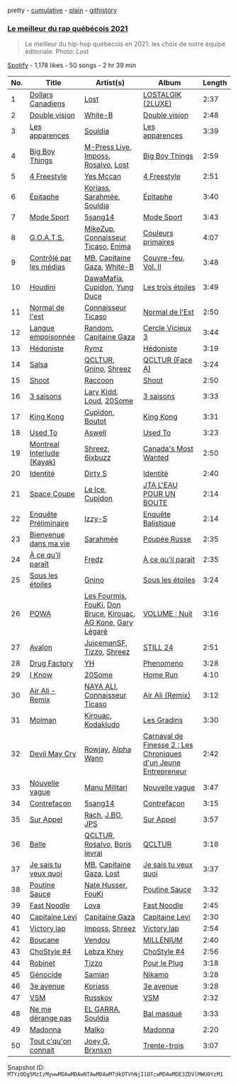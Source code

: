 pretty - [cumulative](/playlists/cumulative/37i9dQZF1DXcTuHVFoulvZ.md) - [plain](/playlists/plain/37i9dQZF1DXcTuHVFoulvZ) - [githistory](https://github.githistory.xyz/mackorone/spotify-playlist-archive/blob/main/playlists/plain/37i9dQZF1DXcTuHVFoulvZ)

### [Le meilleur du rap québécois 2021 ](https://open.spotify.com/playlist/37i9dQZF1DXcTuHVFoulvZ)

> Le meilleur du hip\-hop québécois en 2021: les choix de notre équipe éditoriale. Photo: Lost

[Spotify](https://open.spotify.com/user/spotify) - 1,178 likes - 50 songs - 2 hr 39 min

| No. | Title | Artist(s) | Album | Length |
|---|---|---|---|---|
| 1 | [Dollars Canadiens](https://open.spotify.com/track/5wARoeQdrxp8lnJ6AzBTY0) | [Lost](https://open.spotify.com/artist/5Pd7zqwUqC1INMJAT2Df7b) | [LOSTALGIK \(2LUXE\)](https://open.spotify.com/album/1hCxmaFKOjRfj0dGieA2IK) | 2:37 |
| 2 | [Double vision](https://open.spotify.com/track/5b8ejMaA6qpep9IdAS2EKe) | [White\-B](https://open.spotify.com/artist/2HnpdXm17xsrVYtmsf7CHM) | [Double vision](https://open.spotify.com/album/2gSKjDu2BgrXnrcKryoz1o) | 2:48 |
| 3 | [Les apparences](https://open.spotify.com/track/5AgzQ7UOy6Hp7CccataLlw) | [Souldia](https://open.spotify.com/artist/6ekcMUMZoiX2HBbQGZgNh1) | [Les apparences](https://open.spotify.com/album/7p9odfzi49mR3oNOZX3kx0) | 3:39 |
| 4 | [Big Boy Things](https://open.spotify.com/track/6N19wBDJfylFojLYJ7hNfe) | [M\-Press Live](https://open.spotify.com/artist/5nJC0rvHpmXz7JLNE9kf6v), [Imposs](https://open.spotify.com/artist/7jAs3bSFCCU88rzme8E9fz), [Rosalvo](https://open.spotify.com/artist/6AWsl1xDv2sVXnWjBPgR7q), [Lost](https://open.spotify.com/artist/5Pd7zqwUqC1INMJAT2Df7b) | [Big Boy Things](https://open.spotify.com/album/44hF4hdSHeGdP5Tpz2FIQR) | 2:59 |
| 5 | [4 Freestyle](https://open.spotify.com/track/7iwVomN3kJh4qTjCAOlZnS) | [Yes Mccan](https://open.spotify.com/artist/4jZA2jnUB8cz6EgOto9sMS) | [4 Freestyle](https://open.spotify.com/album/0N8iFVEWhVVXla6ASyOa2m) | 2:51 |
| 6 | [Épitaphe](https://open.spotify.com/track/2HaEfEful55EwS8hEhf97k) | [Koriass](https://open.spotify.com/artist/4aLij7W6aqtpsRriCSjGLq), [Sarahmée](https://open.spotify.com/artist/7icPanI4wjZVQCkvaUMWLX), [Souldia](https://open.spotify.com/artist/6ekcMUMZoiX2HBbQGZgNh1) | [Épitaphe](https://open.spotify.com/album/6JRlEReTZNIOoiY7k3XoBF) | 3:40 |
| 7 | [Mode Sport](https://open.spotify.com/track/7F2rFPdTvgohQMEuAi19VY) | [5sang14](https://open.spotify.com/artist/6XM5SrUaWM5XJwV55eHW2s) | [Mode Sport](https://open.spotify.com/album/2I2jFgR5ElbtnEco6NyXMm) | 3:43 |
| 8 | [G.O.A.T.S.](https://open.spotify.com/track/11ZF1nEGhkEkqSXQV8fdum) | [MikeZup](https://open.spotify.com/artist/3kmw1yvcUhvPD3pDz8hOVk), [Connaisseur Ticaso](https://open.spotify.com/artist/6Z7e35747Ty7EmmcOaKa8o), [Enima](https://open.spotify.com/artist/47cHAE0NFwzGOlc3L4oszT) | [Couleurs primaires](https://open.spotify.com/album/1WVNY4GQrxTg3ckth2BpKT) | 4:07 |
| 9 | [Contrôlé par les médias](https://open.spotify.com/track/57xb3fwKUjmvmvzmGbiXW4) | [MB](https://open.spotify.com/artist/2v1aABncTZrtkXA84ZqtyU), [Capitaine Gaza](https://open.spotify.com/artist/3MHoGWYHorYV0tblzQ1Nzj), [White\-B](https://open.spotify.com/artist/2HnpdXm17xsrVYtmsf7CHM) | [Couvre\-feu, Vol\. II](https://open.spotify.com/album/4y93plf7iE9IxT9OW4Zbaq) | 3:48 |
| 10 | [Houdini](https://open.spotify.com/track/2ptGO7wZZEewt7G3AA9QuN) | [DawaMafia](https://open.spotify.com/artist/5yhoElw9gCKKsOAK1mmgHJ), [Cupidon](https://open.spotify.com/artist/5iLIhZFtUFijzNwplwZtlV), [Yung Duce](https://open.spotify.com/artist/3xR8mAOFhKZZ8V89C4RWrl) | [Les trois étoiles](https://open.spotify.com/album/1nGLg9pTyHuSAm5j4fGiF6) | 3:49 |
| 11 | [Normal de l'est](https://open.spotify.com/track/3rsdpReUT8z9IkY1HCA72h) | [Connaisseur Ticaso](https://open.spotify.com/artist/6Z7e35747Ty7EmmcOaKa8o) | [Normal de l'Est](https://open.spotify.com/album/0klnKx0f9LC9KhlqdJThQX) | 2:50 |
| 12 | [Langue empoisonnée](https://open.spotify.com/track/6SUobbATRGwBGdQytjYAA6) | [Random](https://open.spotify.com/artist/20JaTdfk3frqSwaYIf0ko8), [Capitaine Gaza](https://open.spotify.com/artist/3MHoGWYHorYV0tblzQ1Nzj) | [Cercle Vicieux 3](https://open.spotify.com/album/0ZYkKutre14v6LCaeNQsOw) | 3:44 |
| 13 | [Hédoniste](https://open.spotify.com/track/4IpvQqD75gY8dYyBvSl5rx) | [Rymz](https://open.spotify.com/artist/3dN1EUAKOFCUBPFXRUdqKu) | [Hédoniste](https://open.spotify.com/album/1EldR7BfyRjouqNteZ0gp3) | 3:19 |
| 14 | [Salsa](https://open.spotify.com/track/3gpLuDK2e2Uo8mpQPFGmWO) | [QCLTUR](https://open.spotify.com/artist/1MIeDvwSEypeVjyu3buPFx), [Gnino](https://open.spotify.com/artist/1VPvcnbxLcj35spm27pJHz), [Shreez](https://open.spotify.com/artist/0qNrNX9FKJM0ZJFbcbMlMp) | [QCLTUR \(Face A\)](https://open.spotify.com/album/0T70E74CsGUy4Gwd26W2G3) | 3:24 |
| 15 | [Shoot](https://open.spotify.com/track/3r3R0BMo2MlfOjKfrW8LS9) | [Raccoon](https://open.spotify.com/artist/7nzgBxjw2Co88MGWjMnl4c) | [Shoot](https://open.spotify.com/album/473m9WWUSkZ5BHNoUqvOiQ) | 2:50 |
| 16 | [3 saisons](https://open.spotify.com/track/7qppWvyQ9uw2TPAlHNzp4H) | [Lary Kidd](https://open.spotify.com/artist/1dHfOiwJsDtNzIIrsQgXtX), [Loud](https://open.spotify.com/artist/5DXzQwj6Kgr5kBjVlYdSHo), [20Some](https://open.spotify.com/artist/5XexJCqZgI59ntWjW3p8jQ) | [3 saisons](https://open.spotify.com/album/3hNE9lZZ7U5EQxYCCZh3zT) | 3:33 |
| 17 | [King Kong](https://open.spotify.com/track/6r1tBm9scoxztkyYAurXW2) | [Cupidon](https://open.spotify.com/artist/5iLIhZFtUFijzNwplwZtlV), [Boutot](https://open.spotify.com/artist/7HFhi8w52p30roEfUmV7Mh) | [King Kong](https://open.spotify.com/album/0OujsvRm8I1Gekr33XZh71) | 3:31 |
| 18 | [Used To](https://open.spotify.com/track/78YZ9bEddQIMfzNR6BtMp0) | [Aswell](https://open.spotify.com/artist/7ircrxU9ilF88T3dfIP6yc) | [Used To](https://open.spotify.com/album/6Cl3xeajoIdfHdkqs9o9GU) | 3:23 |
| 19 | [Montreal Interlude \(Kayak\)](https://open.spotify.com/track/4zjRMWNQUBpo0ohddlFWMf) | [Shreez](https://open.spotify.com/artist/0qNrNX9FKJM0ZJFbcbMlMp), [6ixbuzz](https://open.spotify.com/artist/0esldOhgJb5AkjUre9EgLk) | [Canada's Most Wanted](https://open.spotify.com/album/7baxDks2bc1qzs6xJodxtX) | 2:50 |
| 20 | [Identité](https://open.spotify.com/track/52xnR79InS2C08m78XNqPM) | [Dirty S](https://open.spotify.com/artist/3uCVM65wRFP6MB5i44HybA) | [Identité](https://open.spotify.com/album/55Oq7exFbFnFtznm5tA4GE) | 2:40 |
| 21 | [Space Coupe](https://open.spotify.com/track/3e1inlK79n2v9CB0p4yW8D) | [Le Ice](https://open.spotify.com/artist/5Tz7QkwRnEvV0MpWhLdDFI), [Cupidon](https://open.spotify.com/artist/5iLIhZFtUFijzNwplwZtlV) | [JTA L'EAU POUR UN BOUTE](https://open.spotify.com/album/4bYSMXteWsNtvTCHfQPthj) | 2:14 |
| 22 | [Enquête Préliminaire](https://open.spotify.com/track/6hsCe1aeXX2ewBnibLrkcO) | [Izzy\-S](https://open.spotify.com/artist/76DXtaWMXZQbRZUHkQEdDQ) | [Enquête Balistique](https://open.spotify.com/album/3HnBansKikHJY2g6OkJ3Yx) | 2:14 |
| 23 | [Bienvenue dans ma vie](https://open.spotify.com/track/6492iA3gQgrh0KsTOwI06S) | [Sarahmée](https://open.spotify.com/artist/7icPanI4wjZVQCkvaUMWLX) | [Poupée Russe](https://open.spotify.com/album/5tY1P4kKvOPwipS8q0jbCD) | 2:35 |
| 24 | [À ce qu’il paraît](https://open.spotify.com/track/7o5n1yULlJWj2WoQ6EyRQo) | [Fredz](https://open.spotify.com/artist/6vclJnUiJ9D7IW0OP54MFT) | [À ce qu’il paraît](https://open.spotify.com/album/1aavcfCtKeyPgyYkM7Gfar) | 2:35 |
| 25 | [Sous les étoiles](https://open.spotify.com/track/2kkkIDj5jtz0Owk7FbLH7d) | [Gnino](https://open.spotify.com/artist/03sPkUqjLbCXdxu3e46T3H) | [Sous les étoiles](https://open.spotify.com/album/2ww313PwiVn6jHoWG4Z8yb) | 3:24 |
| 26 | [POWA](https://open.spotify.com/track/663bEzp9AqRYRu6El75zat) | [Les Fourmis](https://open.spotify.com/artist/6MU6nuCI2Sw7gDhcN0Kie1), [FouKi](https://open.spotify.com/artist/3IMC79WXhjXUkDHhpsSN8n), [Don Bruce](https://open.spotify.com/artist/0QYiwxs5jjezuZ8fMXPHia), [Kirouac](https://open.spotify.com/artist/6w8havv68HkDeiH6Tei3bt), [AG Kone](https://open.spotify.com/artist/69MNJSQ5jYSmYDrQwURImA), [Gary Légaré](https://open.spotify.com/artist/0tZe6r9JhHERezk2nVGFGf) | [VOLUME : Nuit](https://open.spotify.com/album/6h0VpErsCdTGbIGhMM4htX) | 3:16 |
| 27 | [Avalon](https://open.spotify.com/track/5WP7fIhGPXgf4bx4uipzAr) | [JuicemanSF](https://open.spotify.com/artist/7lmOPad5dsOfryNQB2sDay), [Tizzo](https://open.spotify.com/artist/0NAWq4CW7DxGwgIm1Ock5C), [Shreez](https://open.spotify.com/artist/0qNrNX9FKJM0ZJFbcbMlMp) | [STILL 24](https://open.spotify.com/album/7JjSXuEKJREw2zDwI3iOb7) | 2:51 |
| 28 | [Drug Factory](https://open.spotify.com/track/25cwy0Ze40gkeX7y2xUEPC) | [YH](https://open.spotify.com/artist/3js5jvTuoFgetWV7s8EVT5) | [Phenomeno](https://open.spotify.com/album/4SsBxJSyfnuFY7J5uJWePw) | 3:28 |
| 29 | [I Know](https://open.spotify.com/track/50eGTKo7td8i5PCNkPCmWO) | [20Some](https://open.spotify.com/artist/5XexJCqZgI59ntWjW3p8jQ) | [Home Run](https://open.spotify.com/album/2r4bTB0FAzdzUakL7yopqV) | 4:10 |
| 30 | [Air Ali \- Remix](https://open.spotify.com/track/3x56yZUaE8cWSXChC4l55e) | [NAYA ALI](https://open.spotify.com/artist/6xsuPHpz2MgwF8OhEc9ScC), [Connaisseur Ticaso](https://open.spotify.com/artist/6Z7e35747Ty7EmmcOaKa8o) | [Air Ali \(Remix\)](https://open.spotify.com/album/3Bt25kY3j7ZOcTVM20pqSz) | 3:12 |
| 31 | [Moiman](https://open.spotify.com/track/3uQbNWn5nANXbkw9HfBZwz) | [Kirouac](https://open.spotify.com/artist/6w8havv68HkDeiH6Tei3bt), [Kodakludo](https://open.spotify.com/artist/52ScNDotCN180BnXLSFiiQ) | [Les Gradins](https://open.spotify.com/album/4gRjWLWLsBAaIwx2XpfCQL) | 3:30 |
| 32 | [Devil May Cry](https://open.spotify.com/track/3iw9cmv0VuAhwLI9HPkcx6) | [Rowjay](https://open.spotify.com/artist/5qMf7CFNNQi7gb1WQb74Pc), [Alpha Wann](https://open.spotify.com/artist/7yeFMUrYTY5cAZx0GKXnti) | [Carnaval de Finesse 2 : Les Chroniques d'un Jeune Entrepreneur](https://open.spotify.com/album/6XHp29DWqSqCS2UIZislPO) | 2:42 |
| 33 | [Nouvelle vague](https://open.spotify.com/track/0ifRyZfj9oysmVpXgKmlxT) | [Manu Militari](https://open.spotify.com/artist/5hCqDsqqIaYbJhWoZ0JhaE) | [Nouvelle vague](https://open.spotify.com/album/0dEXddYdz0yGTLQjtH6TfM) | 3:47 |
| 34 | [Contrefaçon](https://open.spotify.com/track/6SAP8kowPEdLavECBflmVp) | [5sang14](https://open.spotify.com/artist/6XM5SrUaWM5XJwV55eHW2s) | [Contrefaçon](https://open.spotify.com/album/7EyGDWGVFvIOFxXFTDmVoP) | 3:15 |
| 35 | [Sur Appel](https://open.spotify.com/track/12IqJnU9HriiEgMBeYKM0p) | [Rach](https://open.spotify.com/artist/1Qyyc7H8E9gI5nEjWTQk7n), [J.BO](https://open.spotify.com/artist/6qfbY11F2cczEo2xrQeQBG), [JPS](https://open.spotify.com/artist/0tziQnn4fmfk5ReISVIJEN) | [Sur Appel](https://open.spotify.com/album/2msEgOq2QOWSKaVb1n3HHH) | 3:57 |
| 36 | [Belle](https://open.spotify.com/track/1GTwuwkt4hejBcymq849Cg) | [QCLTUR](https://open.spotify.com/artist/1MIeDvwSEypeVjyu3buPFx), [Rosalvo](https://open.spotify.com/artist/6AWsl1xDv2sVXnWjBPgR7q), [Boris levrai](https://open.spotify.com/artist/44MDXreyQDVfctriHR8TgN) | [QCLTUR](https://open.spotify.com/album/4bHZOMo5sjb7SrSvaevvKy) | 3:18 |
| 37 | [Je sais tu veux quoi](https://open.spotify.com/track/2HXUTvWk5wsYIqnAgXNnOG) | [MB](https://open.spotify.com/artist/2v1aABncTZrtkXA84ZqtyU), [Capitaine Gaza](https://open.spotify.com/artist/3MHoGWYHorYV0tblzQ1Nzj), [Lost](https://open.spotify.com/artist/5Pd7zqwUqC1INMJAT2Df7b) | [Je sais tu veux quoi](https://open.spotify.com/album/7ivf5INurlB5n3b6FsSSnM) | 3:37 |
| 38 | [Poutine Sauce](https://open.spotify.com/track/0r1dJC8vkEiuqiW7KqVf3g) | [Nate Husser](https://open.spotify.com/artist/5o4gKYJ99ROV1yye1v9Sh4), [FouKi](https://open.spotify.com/artist/3IMC79WXhjXUkDHhpsSN8n) | [Poutine Sauce](https://open.spotify.com/album/4QxwYAdzuPYO8v8gS2fLWO) | 3:32 |
| 39 | [Fast Noodle](https://open.spotify.com/track/6mxKvveVPbQCg7qK9G1Nr1) | [Lova](https://open.spotify.com/artist/3AaQmXxkr6SJLELOEIeSh2) | [Fast Noodle](https://open.spotify.com/album/58IhGetIkd71ESIMd8V8uV) | 2:45 |
| 40 | [Capitaine Levi](https://open.spotify.com/track/7aCTOI3J2NpwEibVaGVPui) | [Capitaine Gaza](https://open.spotify.com/artist/3MHoGWYHorYV0tblzQ1Nzj) | [Capitaine Levi](https://open.spotify.com/album/1NwFbt498TG0ZHDGeluK2c) | 2:30 |
| 41 | [Victory lap](https://open.spotify.com/track/04T6nmloE9SfJ13pN90ZtO) | [Imposs](https://open.spotify.com/artist/7jAs3bSFCCU88rzme8E9fz), [Shreez](https://open.spotify.com/artist/0qNrNX9FKJM0ZJFbcbMlMp) | [Victory lap](https://open.spotify.com/album/30FFnymrYlCAmOcOzm88jT) | 2:54 |
| 42 | [Boucane](https://open.spotify.com/track/4dMXgJD7KHdnsyyWs16llZ) | [Vendou](https://open.spotify.com/artist/4Eh9gm2q4XSbk8YXLoEUjG) | [MILLÉNIUM](https://open.spotify.com/album/2DQBiveQZ7L930T24Fcoad) | 2:40 |
| 43 | [ChoStyle \#4](https://open.spotify.com/track/4GrZOIJBQCb2CptiCt94nc) | [Lebza Khey](https://open.spotify.com/artist/6oW3oCa9th1gUBNkI1LnGA) | [ChoStyle \#4](https://open.spotify.com/album/0I2ExivadEfrhCYkjMmM0y) | 2:56 |
| 44 | [Robinet](https://open.spotify.com/track/1hhauQb9OKmDwKTIgVc5Rb) | [Tizzo](https://open.spotify.com/artist/0NAWq4CW7DxGwgIm1Ock5C) | [Pour le Plug](https://open.spotify.com/album/5GNxVamL0c9jskb9gUNOCm) | 3:18 |
| 45 | [Génocide](https://open.spotify.com/track/477J3fKi6b4stq9veJJRpS) | [Samian](https://open.spotify.com/artist/4R9opfaSnt6ApDaiJb3zw6) | [Nikamo](https://open.spotify.com/album/0fX3Mn5XHkCnQwNxhe6I8w) | 3:28 |
| 46 | [3e avenue](https://open.spotify.com/track/1Utqa3AcyGm5qZGek8WxQP) | [Koriass](https://open.spotify.com/artist/4aLij7W6aqtpsRriCSjGLq) | [3e avenue](https://open.spotify.com/album/7F34U28n3S1sT9jkVWcgd9) | 3:28 |
| 47 | [VSM](https://open.spotify.com/track/04nvPMKMCzcEsgNL0NcsWD) | [Russkov](https://open.spotify.com/artist/6DXBBeEw1TcRH8ySfUa3Oo) | [VSM](https://open.spotify.com/album/5Znngqtc1ZRXAcFKDZc1v8) | 2:32 |
| 48 | [Ne me dérange pas](https://open.spotify.com/track/2Vtl0hcZZaCeZ8xN4350hV) | [EL GARRA](https://open.spotify.com/artist/35iGCHzli8Zhn5v4xoB7XA), [Souldia](https://open.spotify.com/artist/1LtOlzHolSQxDYgZ1Les4b) | [Bal masqué](https://open.spotify.com/album/3x6ATfLPbNe1L18ZKmt9my) | 3:33 |
| 49 | [Madonna](https://open.spotify.com/track/3weKjf1iQu50yzDqkkElUJ) | [Malko](https://open.spotify.com/artist/501Uzli8ksZoUEWZj8uKJI) | [Madonna](https://open.spotify.com/album/1icLFb5mnypULpcWTtVTj3) | 2:20 |
| 50 | [Tout c'qu'on connait](https://open.spotify.com/track/6TtAhoS4K18nShC6ggUzXb) | [Joey G](https://open.spotify.com/artist/6p9wdOS2uCLQqiYP1HYeJf), [Brxnsxn](https://open.spotify.com/artist/0U5NHWybzoxuiGX7ZtTaej) | [Trente\-trois](https://open.spotify.com/album/0PqDN5YIGonbe7XyHl1Bky) | 3:07 |

Snapshot ID: `MTYzODg5MzIzMywwMDAwMDAwNTAwMDAwMTdkOTVhNjI1OTcwMDAwMDE3ZDVlMWU0YzM1`